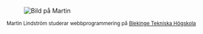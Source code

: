 <div class="author-byline">
<figure class="figure left">
    <img src="image/me1.jpg?h=100" class="mee" alt="Bild på Martin">
</figure>    
    <p><small>Martin Lindström studerar webbprogrammering på <a href="http://bth.se/" target="_blank"> Blekinge Tekniska Högskola</a></small></p>
</div>
